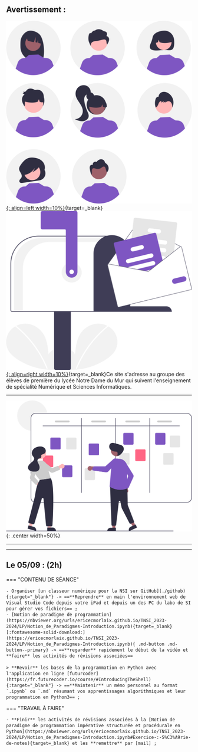 
## Avertissement :

[![PJ](images/undraw_team_re_0bfe.svg "# TEAM-TNSI-2023/2024"){: align=left width=10%}](){target=_blank}[![PJ](images/undraw_mailbox_re_dvds.svg "team-tnsi-20223024@ecmorlaix.fr"){: align=right width=10%}](mailto:){target=_blank}Ce site s'adresse au groupe des élèves de première du lycée Notre Dame du Mur qui suivent l'enseignement de spécialité Numérique et Sciences Informatiques.
<!-- 
### Autres liens du groupe :

- [Sharepoint](https://ecmorlaix.sharepoint.com/sites/TEAM-1NSI-20212022/Documents%20partages/Forms/AllItems.aspx?CT=1633088990185&RootFolder=%2Fsites%2FTEAM%2D1NSI%2D20212022%2FDocuments%20partages%2FGeneral&FolderCTID=0x012000019689D1FEC0FB4E86F4D05CA2B5A0EC){target=_blank}
- [Conversation](https://outlook.office365.com/mail/group/ecmorlaix.fr/team-tnsi-20222023/email){target=_blank} -->

***

![board](images/undraw_scrum_board_re_wk7v.svg){: .center width=50%}

[mail]: mailto:eric.madec@ecmorlaix.fr "eric.madec@ecmorlaix.fr"

***
<!-- 
**A LIRE :**

- [ChatGPT : « Non, le métier de développeur informatique n’est pas mort ! ](https://www.nouvelobs.com/opinions/20230321.OBS71149/chatgpt-non-le-metier-de-developpeur-informatique-n-est-pas-mort.html){target=_blank}

- [Sortir de sa zone de confort pour apprendre afin de se réaliser](https://static.wixstatic.com/media/557f79_7cbdd28074e84e4882ec9314f46d5fb0~mv2.jpeg/v1/fill/w_1024,h_768,al_c,q_90/557f79_7cbdd28074e84e4882ec9314f46d5fb0~mv2.webp){target=_blank} ;
     source : <https://www.jeromefrugere.com/post/pourquoi-dit-on-qu-il-faut-se-faire-violence-pour-sortir-de-sa-zone-de-confort>

***

## Du 28/03 :

=== "CONTENU DE SÉANCE"

    - Les graphes :

        - **regarder** la vidéo suivante :
        
        <iframe width="560" height="315" src="https://www.youtube-nocookie.com/embed/YYv2R1cCTa0" title="YouTube video player" frameborder="0" allow="accelerometer; autoplay; clipboard-write; encrypted-media; gyroscope; picture-in-picture" allowfullscreen></iframe>

        - **lire** le [cours](https://dav74.github.io/site_nsi_term/c9c/){target=_blank} et **faire** les [activités](https://dav74.github.io/site_nsi_term/c9a/){target=_blank} proposés par David ROCHE ;
        - **faire** les activités du notebook [Graphes_avec_networkx](https://nbviewer.org/urls/ericecmorlaix.github.io/TNSI_2022-2023/SD/Graphes_avec_networkx.ipynb){target=_blank} [:fontawesome-solid-download:](https://ericecmorlaix.github.io/TNSI_2022-2023/SD/Graphes_avec_networkx.ipynb){ .md-button .md-button--primary} ;
        - **faire** les activités du notebook [Graphes_avec_graphviz](https://nbviewer.org/urls/ericecmorlaix.github.io/TNSI_2022-2023/SD/Graphes_avec_graphviz.ipynb){target=_blank} [:fontawesome-solid-download:](https://ericecmorlaix.github.io/TNSI_2022-2023/SD/Graphes_avec_graphviz.ipynb){ .md-button .md-button--primary};
        - **lire** le [cours](https://dav74.github.io/site_nsi_term/c10c/){target=_blank} et **faire** les [activités](https://dav74.github.io/site_nsi_term/c10a/){target=_blank} puis les [exercices](https://dav74.github.io/site_nsi_term/c10e/){target=_blank} proposés par David ROCHE ;
        - **faire** les activités du notebook [Graphes_parcours_applications](https://nbviewer.org/urls/ericecmorlaix.github.io/TNSI_2022-2023/SD/Graphes_parcours_applications.ipynb){target=_blank} [:fontawesome-solid-download:](https://ericecmorlaix.github.io/TNSI_2022-2023/SD/Graphes_parcours_applications.ipynb){ .md-button .md-button--primary} ;

       
=== "TRAVAIL À FAIRE"
    
    - [Grand Oral](https://eduscol.education.fr/729/presentation-du-grand-oral){target=_blank} ;


***
Liens utiles pour des révisions de l'épreuve écrite :

- [https://pixees.fr/informatiquelycee/term/](https://pixees.fr/informatiquelycee/term/){target=_blank}
- [https://e-nsi.forge.aeif.fr/-/ecrit/ _/!\ préversion_](https://e-nsi.forge.aeif.fr/-/ecrit/-/jobs/9986/artifacts/public/2023/index.html){target=_blank}
- [https://toutmonexam.fr/](https://toutmonexam.fr/){target=_blank}

***
## Du 15/03

=== "Révisions à partir des sujets 2023"

    - [Centres étranger J1](./SE/spe_numerique_informatique_2023_centres_etranger_1_sujet_officiel.pdf){target=_blank}
    - [Centres étranger J2](./SE/spe_numerique_informatique_2023_centres_etranger_2_sujet_officiel.pdf){target=_blank}
    - [Polynésie J1](./SE/spe_numerique_informatique_2023_polynesie_1_sujet_officiel.pdf){target=_blank}
    - [Polynésie J2](./SE/spe_numerique_informatique_2023_polynesie_2_sujet_officiel.pdf){target=_blank}


=== "Propositions de correction partagées"

    - [Centres étranger J1](){target=_blank}
    - [Centres étranger J2](){target=_blank}
    - [Polynésie J1](){target=_blank}
    - [Polynésie J2](){target=_blank}

***
## Du 19/01 

=== "CONTENU DE SÉANCE"
    
    - **Faire** les activités ​du notebook [SoC_Processus](https://nbviewer.org/urls/ericecmorlaix.github.io/TNSI_2022-2023/MR/SoC_Processus.ipynb){target=_blank}  [:fontawesome-solid-download:](https://ericecmorlaix.github.io/TNSI_2022-2023/MR/SoC_Processus.ipynb){ .md-button .md-button--primary} ;
    - **appliquer** à l'[Exercice sur l'OS et les Processus)](./MR/ExerciceProcessus.pdf)
    - **Faire** les activités ​du notebook [ProtocolesDeRoutage](https://nbviewer.org/urls/ericecmorlaix.github.io/TNSI_2022-2023/MR/ProtocolesDeRoutage.ipynb){target=_blank}  [:fontawesome-solid-download:](https://ericecmorlaix.github.io/TNSI_2022-2023/MR/ProtocolesDeRoutage.ipynb){ .md-button .md-button--primary} ;
    - **appliquer** aux [Exercices sur le Routage](./MR/ExercicesRoutage.pdf)

    !!! info "Epreuve Pratique"

        ==L'épreuve pratique aura lieu au lycée dans la matinée du mercredi 15 mars.==

        Les 45 sujets officiels publics sont visibles à l'adresse : [https://cyclades.education.gouv.fr/delos/public/listPublicECE](https://cyclades.education.gouv.fr/delos/public/listPublicECE){target=_blank}. 

=== "TRAVAIL À FAIRE"

    - **Réaliser** dans Obsidian avec le module complémentaire [Spaced Repetition](https://www.stephenmwangi.com/obsidian-spaced-repetition/){target=_blank} des[flashcards partagées](https://codimd.apps.education.fr/0UgUuDUrTE-V9cVZ046x9Q){target=_blank} pour réviser...
    - S'entrainer (==conserver des traces de tous vos exercices dans des `note.md` et/ou des `notebook.ipynb`==) : 
        - encore [sur les bases de données et le langage SQL](https://e-nsi.forge.aeif.fr/exercices_bdd/){target=_blank} ;
        - à la programmation en Python pour l'[épreuve pratique](https://e-nsi.forge.aeif.fr/pratique/){target=_blank} et au-delà...;

***
## Du 04 au 13/01 

=== "CONTENU DE SÉANCE"

    - Réalisation dans Obsidian avec le module complémentaire [Spaced Repetition](https://www.stephenmwangi.com/obsidian-spaced-repetition/){target=_blank} de [flashcards partagées](https://codimd.apps.education.fr/0UgUuDUrTE-V9cVZ046x9Q){target=_blank} pour réviser...

    - Pour s'entrainer encore [sur les bases de données et le langage SQL](https://e-nsi.forge.aeif.fr/exercices_bdd/){target=_blank} ;

    - **Regarder** la vidéo [les arbres binaires de recherche](https://revoir.tv5monde.com/toutes-les-videos/culture/les-cours-lumni-lycee-cours-du-11-12-2020-3){target=_blank} ;

    - **Lire** et **Faire** les activités ​du notebook [Structure_Arborescente](https://nbviewer.org/urls/ericecmorlaix.github.io/TNSI_2022-2023/SD/Structure_Arborescente.ipynb){target=_blank}  [:fontawesome-solid-download:](https://ericecmorlaix.github.io/TNSI_2022-2023/SD/Structure_Arborescente.ipynb){ .md-button .md-button--primary} ;

    - **faire** l'[exercice 1](./SD/Exercice_1-arbres.pdf) ;

    - **faire** l'[exercice 2](./SD/Exercice_2-arbres.pdf) ; 

    - en prévision du Bac Blanc, **faire** les exercices 3, 4 et 5 [extraits du bac blanc 2022](./SE/extraits_bac-blanc-2022.pdf) ;


=== "TRAVAIL À FAIRE"
    - **Rendre** les travaux de mémo SQL et [SQL-Exercice_Bibliotheque](./BD/SQL-Exercice_Bibliotheque.pdf){target=_blank} ;
    - **Reprendre** en main d'[ipycanvas](https://nbviewer.org/urls/ericecmorlaix.github.io/TNSI_2022-2023/ipycanvas-Le_BN_pour_dessiner.ipynb){target=_blank}  [:fontawesome-solid-download:](https://ericecmorlaix.github.io/TNSI_2022-2023/ipycanvas-Le_BN_pour_dessiner.ipynb){ .md-button .md-button--primary} ;
    - **Faire** les activités de [Fractals_trees_avec_ipycanvas](https://nbviewer.org/urls/ericecmorlaix.github.io/TNSI_2022-2023/Fractals_trees_avec_ipycanvas.ipynb){target=_blank}  [:fontawesome-solid-download:](https://ericecmorlaix.github.io/TNSI_2022-2023/Fractals_trees_avec_ipycanvas.ipynb){ .md-button .md-button--primary} ;
    - **Faire** les activités de [Let_it_snow](https://nbviewer.org/urls/ericecmorlaix.github.io/TNSI_2022-2023/Let_it_snow.ipynb){target=_blank}  [:fontawesome-solid-download:](https://ericecmorlaix.github.io/TNSI_2022-2023/Let_it_snow.ipynb){ .md-button .md-button--primary} ;
    - **Faire** les activités de [L-Systeme](https://nbviewer.org/urls/ericecmorlaix.github.io/TNSI_2022-2023/L-Systeme.ipynb){target=_blank}  [:fontawesome-solid-download:](https://ericecmorlaix.github.io/TNSI_2022-2023/L-Systeme.ipynb){ .md-button .md-button--primary} ;

***
 
## Du 02 au 16/12

=== "CONTENU DE SÉANCE"

    - **Regarder** la vidéo et **répondre** aux questions de cette [introduction aux BDR](http://colbert.bzh/sql/tp.html?html=intro){target=_blank} ;
    - **S'inscrire** sur la Khan Academy et **rejoindre** [la classe TNSI_2022-2023 code RY4Q5NZX](https://fr.khanacademy.org/join/RY4Q5NZX){target=_blank} pour faire les activités d'initiation à la programmation en langage [SQL](https://fr.khanacademy.org/computing/computer-programming/sql){target=_blank} ;
    - **Faire** les activités ​du notebook [SQL-Structured_Query_Language](https://nbviewer.org/urls/ericecmorlaix.github.io/TNSI_2022-2023/BD/SQL-Structured_Query_Language.ipynb){target=_blank}  [:fontawesome-solid-download:](https://ericecmorlaix.github.io/TNSI_2022-2023//BD/SQL-Structured_Query_Language.ipynb){ .md-button .md-button--primary} ;
    - **Lire** le notebook [BDR-Bases_de_Donnees_Relationnelles](https://nbviewer.org/urls/ericecmorlaix.github.io/TNSI_2022-2023/BD/BDR-Bases_de_Donnees_Relationnelles.ipynb){target=_blank}  [:fontawesome-solid-download:](https://ericecmorlaix.github.io/TNSI_2022-2023//BD/BDR-Bases_de_Donnees_Relationnelles.ipynb){ .md-button .md-button--primary} ;
    - **Regarder** les vidéos :
        - [Qu'est ce qu'une base de donnees relationnelle ?](https://www.lumni.fr/video/qu-est-ce-qu-une-base-de-donnees-relationnelle){target=_blank} ;
        - [Interrogation d'une base de donnees relationnelle](https://www.lumni.fr/video/interrogation-d-une-base-de-donnees-relationnelle){target=_blank} ;
    - **Faire** [SQL-Exercice_Bibliotheque](./BD/SQL-Exercice_Bibliotheque.pdf){target=_blank} ;
    - **S'entrainer** encore sur les sites :
        - [https://fxjollois.github.io/cours-sql/](https://fxjollois.github.io/cours-sql/){target=_blank} ;
        - [https://sqlzoo.net/wiki/SQL_Tutorial](https://sqlzoo.net/wiki/SQL_Tutorial){target=_blank} ;

=== "TRAVAIL À FAIRE"
    - A partir du 1er décembre et jusqu’au 25 décembre, 2 énigmes de programmation sont à résoudre par jour sur [adventofcode.com](https://adventofcode.com/2022){target=_blank} ([Voir les conseils de Gilles LASSUS pour Advent Of Code](https://glassus.github.io/terminale_nsi/T7_Divers/9_AOC/cours/){target=_blank}) ;
    - **Reprendre** en main d'[ipycanvas](https://nbviewer.org/urls/ericecmorlaix.github.io/TNSI_2022-2023/ipycanvas-Le_BN_pour_dessiner.ipynb){target=_blank}  [:fontawesome-solid-download:](https://ericecmorlaix.github.io/TNSI_2022-2023/ipycanvas-Le_BN_pour_dessiner.ipynb){ .md-button .md-button--primary} ;
    - **Faire** les activités de [Fractals_trees_avec_ipycanvas](https://nbviewer.org/urls/ericecmorlaix.github.io/TNSI_2022-2023/Fractals_trees_avec_ipycanvas.ipynb){target=_blank}  [:fontawesome-solid-download:](https://ericecmorlaix.github.io/TNSI_2022-2023/Fractals_trees_avec_ipycanvas.ipynb){ .md-button .md-button--primary} ;
    - **Faire** les activités de [Let_it_snow](https://nbviewer.org/urls/ericecmorlaix.github.io/TNSI_2022-2023/Let_it_snow.ipynb){target=_blank}  [:fontawesome-solid-download:](https://ericecmorlaix.github.io/TNSI_2022-2023/Let_it_snow.ipynb){ .md-button .md-button--primary} ;
    - **Faire** les activités de [L-Systeme](https://nbviewer.org/urls/ericecmorlaix.github.io/TNSI_2022-2023/L-Systeme.ipynb){target=_blank}  [:fontawesome-solid-download:](https://ericecmorlaix.github.io/TNSI_2022-2023/L-Systeme.ipynb){ .md-button .md-button--primary} ;

## Le 01/12

=== "CONTENU DE SÉANCE"
    
    - Correction [tours de Hanoï partie C](https://nbviewer.org/urls/ericecmorlaix.github.io/TNSI_2022-2023/SD/ds2-Partie_Pratique_C-Complet.ipynb){target=_blank}  [:fontawesome-solid-download:](https://ericecmorlaix.github.io/TNSI_2022-2023/SD/ds2-Partie_Pratique_C-Complet.ipynb){ .md-button .md-button--primary} ;
    - **Finir de compléter** la proposition de correction pour [l'évaluation pratique : une tortue récursive](https://nbviewer.org/urls/ericecmorlaix.github.io/TNSI_2022-2023/LP/Une_tortue_recursive-Correction_et_Plus.ipynb){target=_blank}  [:fontawesome-solid-download:](https://ericecmorlaix.github.io/TNSI_2022-2023/LP/Une_tortue_recursive-Correction_et_Plus.ipynb){ .md-button .md-button--primary} ;

=== "TRAVAIL À FAIRE"

    - A partir du 1er décembre et jusqu’au 25 décembre, 2 énigmes de programmation sont à résoudre par jour sur [adventofcode.com](https://adventofcode.com/2022){target=_blank} ([Voir les conseils de Gilles LASSUS pour Advent Of Code](https://glassus.github.io/terminale_nsi/T7_Divers/9_AOC/cours/){target=_blank}) ;
    - **Reprendre** en main d'[ipycanvas](https://nbviewer.org/urls/ericecmorlaix.github.io/TNSI_2022-2023/ipycanvas-Le_BN_pour_dessiner.ipynb){target=_blank}  [:fontawesome-solid-download:](https://ericecmorlaix.github.io/TNSI_2022-2023/ipycanvas-Le_BN_pour_dessiner.ipynb){ .md-button .md-button--primary} ;
    - **Faire** les activités de [Fractals_trees_avec_ipycanvas](https://nbviewer.org/urls/ericecmorlaix.github.io/TNSI_2022-2023/Fractals_trees_avec_ipycanvas.ipynb){target=_blank}  [:fontawesome-solid-download:](https://ericecmorlaix.github.io/TNSI_2022-2023/Fractals_trees_avec_ipycanvas.ipynb){ .md-button .md-button--primary} ;
    - **Faire** les activités de [Let_it_snow](https://nbviewer.org/urls/ericecmorlaix.github.io/TNSI_2022-2023/Let_it_snow.ipynb){target=_blank}  [:fontawesome-solid-download:](https://ericecmorlaix.github.io/TNSI_2022-2023/Let_it_snow.ipynb){ .md-button .md-button--primary} ;
    - **Faire** les activités de [L-Systeme](https://nbviewer.org/urls/ericecmorlaix.github.io/TNSI_2022-2023/L-Systeme.ipynb){target=_blank}  [:fontawesome-solid-download:](https://ericecmorlaix.github.io/TNSI_2022-2023/L-Systeme.ipynb){ .md-button .md-button--primary} ; 

## Du 21 au 29/11

=== "CONTENU DE SÉANCE"

    - Evaluation pratique appliquées aux [tours de Hanoï partie B](https://nbviewer.org/urls/ericecmorlaix.github.io/TNSI_2022-2023/SD/ds2-Partie_Pratique_B.ipynb){target=_blank}  [:fontawesome-solid-download:](https://ericecmorlaix.github.io/TNSI_2022-2023/SD/ds2-Partie_Pratique_B.ipynb){ .md-button .md-button--primary} ;
    - Evaluation pratique appliquées aux [tours de Hanoï partie C](https://nbviewer.org/urls/ericecmorlaix.github.io/TNSI_2022-2023/SD/ds2-Partie_Pratique_C.ipynb){target=_blank}  [:fontawesome-solid-download:](https://ericecmorlaix.github.io/TNSI_2022-2023/SD/ds2-Partie_Pratique_C.ipynb){ .md-button .md-button--primary} ;

=== "TRAVAIL À FAIRE"

    - Reprise en main d'[ipycanvas](https://nbviewer.org/urls/ericecmorlaix.github.io/TNSI_2022-2023/ipycanvas-Le_BN_pour_dessiner.ipynb){target=_blank}  [:fontawesome-solid-download:](https://ericecmorlaix.github.io/TNSI_2022-2023/ipycanvas-Le_BN_pour_dessiner.ipynb){ .md-button .md-button--primary} ;
    - **Rendre** progressivement par [mail] le travail réalisé sur les tours de Hanoï...
    
## Le 18/11

=== "CONTENU DE SÉANCE"

    - Evaluation pratique appliquées aux [tours de Hanoï partie A](https://nbviewer.org/urls/ericecmorlaix.github.io/TNSI_2022-2023/SD/ds2-Partie_Pratique_A.ipynb){target=_blank}  [:fontawesome-solid-download:](https://ericecmorlaix.github.io/TNSI_2022-2023/SD/ds2-Partie_Pratique_A.ipynb){ .md-button .md-button--primary} ;
    - Evaluation pratique : [une tortue récursive](https://nbviewer.org/urls/ericecmorlaix.github.io/TNSI_2022-2023/LP/Une_tortue_recursive.ipynb){target=_blank}  [:fontawesome-solid-download:](https://ericecmorlaix.github.io/TNSI_2022-2023/LP/Une_tortue_recursive.ipynb){ .md-button .md-button--primary} ;

=== "TRAVAIL À FAIRE"

    - Reprise en main d'[ipycanvas](https://nbviewer.org/urls/ericecmorlaix.github.io/TNSI_2022-2023/ipycanvas-Le_BN_pour_dessiner.ipynb){target=_blank}  [:fontawesome-solid-download:](https://ericecmorlaix.github.io/TNSI_2022-2023/ipycanvas-Le_BN_pour_dessiner.ipynb){ .md-button .md-button--primary} ;
    - **Rendre** progressivement par [mail] le travail réalisé sur les notebook [Récursif](https://nbviewer.org/urls/ericecmorlaix.github.io/TNSI_2022-2023/LP/Recursif.ipynb){target=_blank}, [Pile](https://nbviewer.org/urls/ericecmorlaix.github.io/TNSI_2022-2023/SD/Structure_Lineaire-Pile.ipynb){target=_blank}, [File](https://nbviewer.org/urls/ericecmorlaix.github.io/TNSI_2022-2023/SD/Structure_Lineaire-File.ipynb){target=_blank}...

***
## Le 17/11

=== "CONTENU DE SÉANCE"

    - Evaluation sur la programmation récursive, les structures de donnée Piles et Files et la programmation en Python plus généralement ;

=== "TRAVAIL À FAIRE"
    
    - **Rendre** progressivement par [mail] le travail réalisé sur les notebook [Récursif](https://nbviewer.org/urls/ericecmorlaix.github.io/TNSI_2022-2023/LP/Recursif.ipynb){target=_blank}, [Pile](https://nbviewer.org/urls/ericecmorlaix.github.io/TNSI_2022-2023/SD/Structure_Lineaire-Pile.ipynb){target=_blank}, [File](https://nbviewer.org/urls/ericecmorlaix.github.io/TNSI_2022-2023/SD/Structure_Lineaire-File.ipynb){target=_blank}...
    

***
## Le 15/11

=== "CONTENU DE SÉANCE"

    - **Finir** la [programmation récursive](https://nbviewer.org/urls/ericecmorlaix.github.io/TNSI_2022-2023/LP/Recursif.ipynb){target=_blank}  [:fontawesome-solid-download:](https://ericecmorlaix.github.io/TNSI_2022-2023/LP/Recursif.ipynb){ .md-button .md-button--primary} ;
    - **Analyser** la proposition de correction du notebook [Liste](https://nbviewer.org/urls/ericecmorlaix.github.io/TNSI_2022-2023/SD/Structure_Lineaire-Liste-Complet.ipynb){target=_blank}  [:fontawesome-solid-download:](https://ericecmorlaix.github.io/TNSI_2022-2023/SD/Structure_Lineaire-Liste-Complet.ipynb){ .md-button .md-button--primary} ;    
    - **Lire** la [proposition de correction](./SD/Corrections-Evaluation_POO-DM_Liste) de l'évaluation de POO et **Compléter** celle sur les listes chainées ;
    - **Lire** la [correction](./SD/Correction-DM_Pile_File.pdf) du DM sur les Piles et Files ;
    - Synthèse [programmation récursive](https://glassus.github.io/terminale_nsi/T2_Programmation/2.2_Recursivite/cours/){target=_blank} et [structure linéaire Liste, Pile et File](https://glassus.github.io/terminale_nsi/T1_Structures_de_donnees/1.1_Listes_Piles_Files/cours/){target=_blank} ;

=== "TRAVAIL À FAIRE"
    
    - **Rendre** progressivement par [mail] le travail réalisé sur les notebook [Récursif](https://nbviewer.org/urls/ericecmorlaix.github.io/TNSI_2022-2023/LP/Recursif.ipynb){target=_blank}, [Pile](https://nbviewer.org/urls/ericecmorlaix.github.io/TNSI_2022-2023/SD/Structure_Lineaire-Pile.ipynb){target=_blank}, [File](https://nbviewer.org/urls/ericecmorlaix.github.io/TNSI_2022-2023/SD/Structure_Lineaire-File.ipynb){target=_blank}...
    - **Se préparer** pour une évaluation sur la programmation récursive, les structures de donnée Piles et Files et la programmation en Python plus généralement pour le 17/11.

***
## Le 10/11

=== "CONTENU DE SÉANCE"

    - **Découvrir** la [programmation récursive](https://nbviewer.org/urls/ericecmorlaix.github.io/TNSI_2022-2023/LP/Recursif.ipynb){target=_blank}  [:fontawesome-solid-download:](https://ericecmorlaix.github.io/TNSI_2022-2023/LP/Recursif.ipynb){ .md-button .md-button--primary} ;

=== "TRAVAIL À FAIRE"
    
    - **Rendre** progressivement par [mail] le travail réalisé sur les notebook [Récursif](https://nbviewer.org/urls/ericecmorlaix.github.io/TNSI_2022-2023/LP/Recursif.ipynb){target=_blank}, [Pile](https://nbviewer.org/urls/ericecmorlaix.github.io/TNSI_2022-2023/SD/Structure_Lineaire-Pile.ipynb){target=_blank}, [File](https://nbviewer.org/urls/ericecmorlaix.github.io/TNSI_2022-2023/SD/Structure_Lineaire-File.ipynb){target=_blank}...

***
## Les 20 et 21/10 (2h + 1h)

=== "CONTENU DE SÉANCE"

    - Synthèse de [Liste](https://nbviewer.org/urls/ericecmorlaix.github.io/TNSI_2022-2023/SD/Lucien_Structure_Lineaire-Liste.ipynb){target=_blank}  [:fontawesome-solid-download:](https://ericecmorlaix.github.io/TNSI_2022-2023/SD/Lucien_Structure_Lineaire-Liste.ipynb){ .md-button .md-button--primary} ;
    
    - [Evaluation sur la POO et les listes chainées](./SD/Eval_POO_Liste.pdf){target=_blank}  le 20/10.
    
    - Structure Linéaire de Données :
        - [Pile](https://nbviewer.org/urls/ericecmorlaix.github.io/TNSI_2022-2023/SD/Structure_Lineaire-Pile.ipynb){target=_blank}  [:fontawesome-solid-download:](https://ericecmorlaix.github.io/TNSI_2022-2023/SD/Structure_Lineaire-Pile.ipynb){ .md-button .md-button--primary} ;
        - [File](https://nbviewer.org/urls/ericecmorlaix.github.io/TNSI_2022-2023/SD/Structure_Lineaire-File.ipynb){target=_blank}  [:fontawesome-solid-download:](https://ericecmorlaix.github.io/TNSI_2022-2023/SD/Structure_Lineaire-File.ipynb){ .md-button .md-button--primary} ;


=== "TRAVAIL À FAIRE"
    
    - **Rendre** progressivement par [mail] le travail réalisé sur les notebook [Pile](https://nbviewer.org/urls/ericecmorlaix.github.io/TNSI_2022-2023/SD/Structure_Lineaire-Pile.ipynb){target=_blank}, [File](https://nbviewer.org/urls/ericecmorlaix.github.io/TNSI_2022-2023/SD/Structure_Lineaire-File.ipynb){target=_blank}...

    - **Faire** sur copie le Devoir Maison [DM_Pile_File.pdf](./SD/DM_Pile_File.pdf){target=_blank} pour le 07/11 ;

***
## Du 11 au 18/10

=== "CONTENU DE SÉANCE"

    - [Synthèse de Programmation Orientée Objet](https://nbviewer.org/urls/ericecmorlaix.github.io/TNSI_2022-2023/SD/POO-SyntheseProgrammationOrienteeObjet.ipynb){target=_blank} [:fontawesome-solid-download:](https://ericecmorlaix.github.io/TNSI_2022-2023/SD/POO-SyntheseProgrammationOrienteeObjet.ipynb){ .md-button .md-button--primary};

    - Structure Linéaire de Données :
        - [Liste](https://nbviewer.org/urls/ericecmorlaix.github.io/TNSI_2022-2023/SD/Structure_Lineaire-Liste.ipynb){target=_blank}  [:fontawesome-solid-download:](https://ericecmorlaix.github.io/TNSI_2022-2023/SD/Structure_Lineaire-Liste.ipynb){ .md-button .md-button--primary} ;
        - [Pile](https://nbviewer.org/urls/ericecmorlaix.github.io/TNSI_2022-2023/SD/Structure_Lineaire-Pile.ipynb){target=_blank}  [:fontawesome-solid-download:](https://ericecmorlaix.github.io/TNSI_2022-2023/SD/Structure_Lineaire-Pile.ipynb){ .md-button .md-button--primary} ;
        - [File](https://nbviewer.org/urls/ericecmorlaix.github.io/TNSI_2022-2023/SD/Structure_Lineaire-File.ipynb){target=_blank}  [:fontawesome-solid-download:](https://ericecmorlaix.github.io/TNSI_2022-2023/SD/Structure_Lineaire-File.ipynb){ .md-button .md-button--primary} ;


=== "TRAVAIL À FAIRE"

    - **Se préparer** pour une évaluation sur la POO, les listes chainées et la programmation impérative et procédurale en Python plus généralement pour le 20/10.
    - **Rendre** progressivement par [mail] le travail réalisé sur les notebook [POO](https://nbviewer.org/urls/ericecmorlaix.github.io/TNSI_2022-2023/SD/POO-SyntheseProgrammationOrienteeObjet.ipynb), [Liste](https://nbviewer.org/urls/ericecmorlaix.github.io/TNSI_2022-2023/SD/Structure_Lineaire-Liste.ipynb){target=_blank}, [Pile](https://nbviewer.org/urls/ericecmorlaix.github.io/TNSI_2022-2023/SD/Structure_Lineaire-Pile.ipynb){target=_blank}, [File](https://nbviewer.org/urls/ericecmorlaix.github.io/TNSI_2022-2023/SD/Structure_Lineaire-File.ipynb){target=_blank}...

***
## Le 06/10 (2h)

=== "CONTENU DE SÉANCE"

    - Propositions de correction pour l'exercice [Série de notes](https://nbviewer.org/urls/ericecmorlaix.github.io/TNSI_2022-2023/LP/Proposition_Exercice_Notes_Complet.ipynb) en programmation impérative et procédurale avec gestion des erreurs ->==Faire le travail de modularisation démandé== [:fontawesome-solid-download:](https://ericecmorlaix.github.io/TNSI_2022-2023/LP/Proposition_Exercice_Notes_Complet.ipynb){ .md-button .md-button--primary}; 

    - **Finir** les activités d'introduction à la [Programmation Orientée Objet](https://nbviewer.org/urls/ericecmorlaix.github.io/TNSI_2022-2023/SD/POO-IntroductionProgrammationOrienteeObjet.ipynb){target=_blank} et transmettre ce notebook par mail ;​​   

    - **Appliquer** la POO à la programmation de vos projets pour la Fête de la Science ;

=== "TRAVAIL À FAIRE"

    - **Finir** les activités d'introduction à la [Programmation Orientée Objet](https://nbviewer.org/urls/ericecmorlaix.github.io/TNSI_2022-2023/SD/POO-IntroductionProgrammationOrienteeObjet.ipynb){target=_blank} et transmettre ce notebook par mail ;   


***
## Le 04/10 (1h)

=== "CONTENU DE SÉANCE"

    - Info du [bac](./bac) ;

    - Retour sur le travail demandé (quid de la modularité ?)  ;    

    - **Poursuivre** l'introduction à la [Programmation Orientée Objet](https://nbviewer.org/urls/ericecmorlaix.github.io/TNSI_2022-2023//SD/POO-IntroductionProgrammationOrienteeObjet.ipynb){target=_blank} [:fontawesome-solid-download:](https://ericecmorlaix.github.io/TNSI_2022-2023/SD/POO-IntroductionProgrammationOrienteeObjet.ipynb){ .md-button .md-button--primary} ;

=== "TRAVAIL À FAIRE"

    - **Finir** le notebook des [recommandations de programmation appliquées à l'exercice série de notes](https://nbviewer.org/urls/ericecmorlaix.github.io/TNSI_2022-2023/LP/Recommandations_de_programmation-Exercice_notes.ipynb){target=_blank} et le **rendre** par [mail] pour le 29/09 ;

    - **Finir** l'introduction à la [Programmation Orientée Objet](https://nbviewer.org/urls/ericecmorlaix.github.io/TNSI_2022-2023//SD/POO-IntroductionProgrammationOrienteeObjet.ipynb){target=_blank} [:fontawesome-solid-download:](https://ericecmorlaix.github.io/TNSI_2022-2023/SD/POO-IntroductionProgrammationOrienteeObjet.ipynb){ .md-button .md-button--primary} ;


## Le 29/09 (2h)

=== "CONTENU DE SÉANCE"

    - **Finir** le notebook des [recommandations de programmation appliquées à l'exercice série de notes](https://nbviewer.org/urls/ericecmorlaix.github.io/TNSI_2022-2023/LP/Recommandations_de_programmation-Exercice_notes.ipynb){target=_blank} et le **rendre** par [mail] pour le 29/09 ;

    - Introduction à la [Programmation Orientée Objet](https://nbviewer.org/urls/ericecmorlaix.github.io/TNSI_2022-2023//SD/POO-IntroductionProgrammationOrienteeObjet.ipynb){target=_blank} [:fontawesome-solid-download:](https://ericecmorlaix.github.io/TNSI_2022-2023/SD/POO-IntroductionProgrammationOrienteeObjet.ipynb){ .md-button .md-button--primary} ;

=== "TRAVAIL À FAIRE"

    - **Finir** le notebook des [recommandations de programmation appliquées à l'exercice série de notes](https://nbviewer.org/urls/ericecmorlaix.github.io/TNSI_2022-2023/LP/Recommandations_de_programmation-Exercice_notes.ipynb){target=_blank} et le **rendre** par [mail] pour le 29/09 ;

    - **Poursuivre** l'introduction à la [Programmation Orientée Objet](./SD/POO-IntroductionProgrammationOrienteeObjet.ipynb) ;

***
## Le 27/09 (1h)

=== "CONTENU DE SÉANCE"

    - Retour sur le travail demandé ;

    - [Recommandations de programmation appliquées à l'exercice série de notes](https://nbviewer.org/urls/ericecmorlaix.github.io/TNSI_2022-2023/LP/Recommandations_de_programmation-Exercice_notes.ipynb){target=_blank} [:fontawesome-solid-download:](https://ericecmorlaix.github.io/TNSI_2022-2023/LP/Recommandations_de_programmation-Exercice_notes.ipynb){ .md-button .md-button--primary} -> ==**expérimenter** les solutions du notebook en complétant le code et la documentation des fonctions partiellement données==

=== "TRAVAIL À FAIRE"

    - **Finir** le notebook des [recommandations de programmation appliquées à l'exercice série de notes](https://nbviewer.org/urls/ericecmorlaix.github.io/TNSI_2022-2023/LP/Recommandations_de_programmation-Exercice_notes.ipynb){target=_blank} et le **rendre** par [mail] pour le 29/09 ; -->

***
## Le 05/09 : (2h)

=== "CONTENU DE SÉANCE"

    - Organiser [un classeur numérique pour la NSI sur GitHub](./github){:target="_blank"} -> ==**Reprendre** en main l'environnement web de Visual Studio Code depuis votre iPad et depuis un des PC du labo de SI pour gérer vos fichiers== ;
    - [Notion de paradigme de programmation](https://nbviewer.org/urls/ericecmorlaix.github.io/TNSI_2023-2024/LP/Notion_de_Paradigmes-Introduction.ipynb){target=_blank} [:fontawesome-solid-download:](https://ericecmorlaix.github.io/TNSI_2023-2024/LP/Notion_de_Paradigmes-Introduction.ipynb){ .md-button .md-button--primary} -> ==**regarder** rapidement le début de la vidéo et **faire** les activités de révisions associées==

    > **Revoir** les bases de la programmation en Python avec l'application en ligne [futurcoder](https://fr.futurecoder.io/course/#IntroducingTheShell){:target="_blank"} -> ==**Maintenir** un mémo personnel au format `.ipynb` ou `.md` résumant vos apprentissages algorithmiques et leur programmation en Python3== ;
    

=== "TRAVAIL À FAIRE"

    - **Finir** les activités de révisions associées à la [Notion de paradigme de programmation impérative structurée et procédurale en Python](https://nbviewer.org/urls/ericecmorlaix.github.io/TNSI_2023-2024/LP/Notion_de_Paradigmes-Introduction.ipynb#Exercice-:-S%C3%A9rie-de-notes){target=_blank} et les **remettre** par [mail] ;







